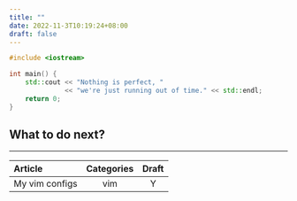 ```yaml
---
title: ""
date: 2022-11-3T10:19:24+08:00
draft: false
---
```


```c++
#include <iostream>

int main() {
    std::cout << "Nothing is perfect, "
              << "we're just running out of time." << std::endl;
    return 0;
}
```

## What to do next?
---

|Article|Categories|Draft|
|:-------|:----------:|:---:|
|My vim configs|vim|Y|
